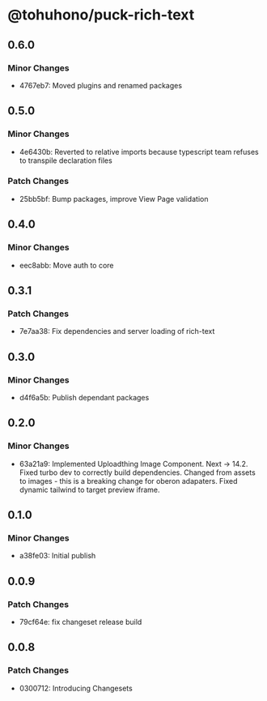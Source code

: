 # @tohuhono/puck-rich-text

## 0.6.0

### Minor Changes

- 4767eb7: Moved plugins and renamed packages

## 0.5.0

### Minor Changes

- 4e6430b: Reverted to relative imports because typescript team refuses to transpile declaration files

### Patch Changes

- 25bb5bf: Bump packages, improve View Page validation

## 0.4.0

### Minor Changes

- eec8abb: Move auth to core

## 0.3.1

### Patch Changes

- 7e7aa38: Fix dependencies and server loading of rich-text

## 0.3.0

### Minor Changes

- d4f6a5b: Publish dependant packages

## 0.2.0

### Minor Changes

- 63a21a9: Implemented Uploadthing Image Component.
  Next -> 14.2.
  Fixed turbo dev to correctly build dependencies.
  Changed from assets to images - this is a breaking change for oberon adapaters.
  Fixed dynamic tailwind to target preview iframe.

## 0.1.0

### Minor Changes

- a38fe03: Initial publish

## 0.0.9

### Patch Changes

- 79cf64e: fix changeset release build

## 0.0.8

### Patch Changes

- 0300712: Introducing Changesets

